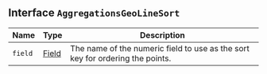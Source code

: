 ## Interface `AggregationsGeoLineSort`

| Name | Type | Description |
| - | - | - |
| `field` | [Field](./Field.md) | The name of the numeric field to use as the sort key for ordering the points. |
